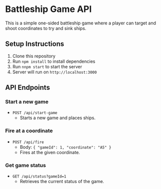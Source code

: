 # Battleship Game API

This is a simple one-sided battleship game where a player can target and shoot coordinates to try and sink ships.

## Setup Instructions

1. Clone this repository
2. Run `npm install` to install dependencies
3. Run `nnpm start` to start the server
4. Server will run on `http://localhost:3000`

## API Endpoints

### Start a new game
- `POST /api/start-game`
  - Starts a new game and places ships.

### Fire at a coordinate
- `POST /api/fire`
  - Body: `{ "gameId": 1, "coordinate": "A5" }`
  - Fires at the given coordinate.

### Get game status
- `GET /api/status?gameId=1`
  - Retrieves the current status of the game.
